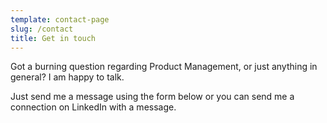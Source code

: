 ```yaml
---
template: contact-page
slug: /contact
title: Get in touch
---
```

Got a burning question regarding Product Management, or just anything in general? I am happy to talk.

Just send me a message using the form below or you can send me a connection on [](https://twitter.com/stackrole)LinkedIn with a message.